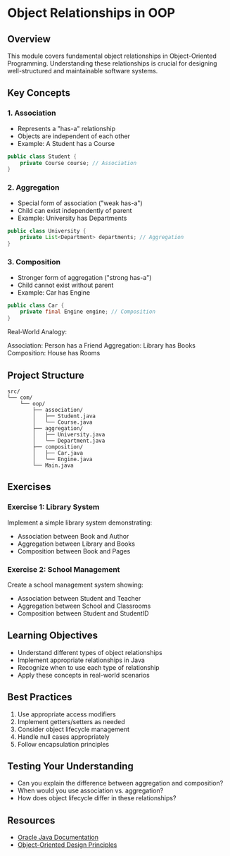 # Object Relationships in OOP

## Overview
This module covers fundamental object relationships in Object-Oriented Programming. 
Understanding these relationships is crucial for designing well-structured and maintainable software systems.

## Key Concepts

### 1. Association
- Represents a "has-a" relationship
- Objects are independent of each other
- Example: A Student has a Course

```java
public class Student {
    private Course course; // Association
}
```

### 2. Aggregation
- Special form of association ("weak has-a")
- Child can exist independently of parent
- Example: University has Departments

```java
public class University {
    private List<Department> departments; // Aggregation
}
```

### 3. Composition
- Stronger form of aggregation ("strong has-a")
- Child cannot exist without parent
- Example: Car has Engine

```java
public class Car {
    private final Engine engine; // Composition
}
```

Real-World Analogy:

Association: Person has a Friend
Aggregation: Library has Books
Composition: House has Rooms

## Project Structure
```
src/
└── com/
    └── oop/
        ├── association/
        │   ├── Student.java
        │   └── Course.java
        ├── aggregation/
        │   ├── University.java
        │   └── Department.java
        ├── composition/
        │   ├── Car.java
        │   └── Engine.java
        └── Main.java
```

## Exercises

### Exercise 1: Library System
Implement a simple library system demonstrating:
- Association between Book and Author
- Aggregation between Library and Books
- Composition between Book and Pages

### Exercise 2: School Management
Create a school management system showing:
- Association between Student and Teacher
- Aggregation between School and Classrooms
- Composition between Student and StudentID

## Learning Objectives
- Understand different types of object relationships
- Implement appropriate relationships in Java
- Recognize when to use each type of relationship
- Apply these concepts in real-world scenarios

## Best Practices
1. Use appropriate access modifiers
2. Implement getters/setters as needed
3. Consider object lifecycle management
4. Handle null cases appropriately
5. Follow encapsulation principles

## Testing Your Understanding
- Can you explain the difference between aggregation and composition?
- When would you use association vs. aggregation?
- How does object lifecycle differ in these relationships?

## Resources
- [Oracle Java Documentation](https://docs.oracle.com/javase/tutorial/)
- [Object-Oriented Design Principles](https://www.oracle.com/java/technologies/oop-concepts.html)
```